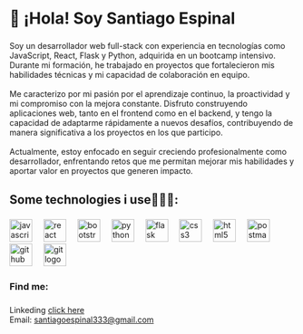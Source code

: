 <h1 align="left">👋 ¡Hola! Soy Santiago Espinal</h1>

###

<p align="left">Soy un desarrollador web full-stack con experiencia en tecnologías como JavaScript, React, Flask y Python, adquirida en un bootcamp intensivo. Durante mi formación, he trabajado en proyectos que fortalecieron mis habilidades técnicas y mi capacidad de colaboración en equipo.<br><br>Me caracterizo por mi pasión por el aprendizaje continuo, la proactividad y mi compromiso con la mejora constante. Disfruto construyendo aplicaciones web, tanto en el frontend como en el backend, y tengo la capacidad de adaptarme rápidamente a nuevos desafíos, contribuyendo de manera significativa a los proyectos en los que participo.<br><br>Actualmente, estoy enfocado en seguir creciendo profesionalmente como desarrollador, enfrentando retos que me permitan mejorar mis habilidades y aportar valor en proyectos que generen impacto.</p>

###

<h2 align="left">Some technologies i use👨🏽‍💻:</h2>

###

<div align="left">
  <img src="https://img.shields.io/badge/JavaScript-F7DF1E?logo=javascript&logoColor=black&style=for-the-badge" height="40" alt="javascript logo"  />
  <img width="12" />
  <img src="https://cdn.jsdelivr.net/gh/devicons/devicon/icons/react/react-original.svg" height="40" alt="react logo"  />
  <img width="12" />
  <img src="https://img.shields.io/badge/Bootstrap-7952B3?logo=bootstrap&logoColor=white&style=for-the-badge" height="40" alt="bootstrap logo"  />
  <img width="12" />
  <img src="https://img.shields.io/badge/Python-3776AB?logo=python&logoColor=white&style=for-the-badge" height="40" alt="python logo"  />
  <img width="12" />
  <img src="https://img.shields.io/badge/Flask-000000?logo=flask&logoColor=white&style=for-the-badge" height="40" alt="flask logo"  />
  <img width="12" />
  <img src="https://img.shields.io/badge/CSS3-1572B6?logo=css3&logoColor=white&style=for-the-badge" height="40" alt="css3 logo"  />
  <img width="12" />
  <img src="https://img.shields.io/badge/HTML5-E34F26?logo=html5&logoColor=white&style=for-the-badge" height="40" alt="html5 logo"  />
  <img width="12" />
  <img src="https://img.shields.io/badge/Postman-FF6C37?logo=postman&logoColor=black&style=for-the-badge" height="40" alt="postman logo"  />
  <img width="12" />
  <img src="https://img.shields.io/badge/GitHub-181717?logo=github&logoColor=white&style=for-the-badge" height="40" alt="github logo"  />
  <img width="12" />
  <img src="https://img.shields.io/badge/Git-F05032?logo=git&logoColor=white&style=for-the-badge" height="40" alt="git logo"  />
</div>

###

<h3 align="left">Find me:</h3>

###

<p>Linkeding <a href="https://www.linkedin.com/in/santiago-espinal/">click here</a><br>Email: <a href="mailto:santiagoespinal333@gmail.com">santiagoespinal333@gmail.com</a></p>



###
